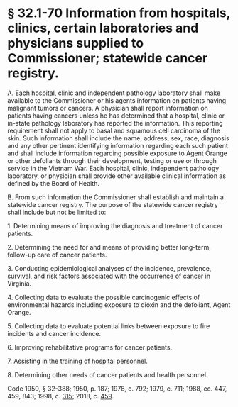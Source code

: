 # § 32.1-70 Information from hospitals, clinics, certain laboratories and physicians supplied to Commissioner; statewide cancer registry.

<p>A. Each hospital, clinic and independent pathology laboratory shall make available to the Commissioner or his agents information on patients having malignant tumors or cancers. A physician shall report information on patients having cancers unless he has determined that a hospital, clinic or in-state pathology laboratory has reported the information. This reporting requirement shall not apply to basal and squamous cell carcinoma of the skin. Such information shall include the name, address, sex, race, diagnosis and any other pertinent identifying information regarding each such patient and shall include information regarding possible exposure to Agent Orange or other defoliants through their development, testing or use or through service in the Vietnam War. Each hospital, clinic, independent pathology laboratory, or physician shall provide other available clinical information as defined by the Board of Health.</p><p>B. From such information the Commissioner shall establish and maintain a statewide cancer registry. The purpose of the statewide cancer registry shall include but not be limited to:</p><p>1. Determining means of improving the diagnosis and treatment of cancer patients.</p><p>2. Determining the need for and means of providing better long-term, follow-up care of cancer patients.</p><p>3. Conducting epidemiological analyses of the incidence, prevalence, survival, and risk factors associated with the occurrence of cancer in Virginia.</p><p>4. Collecting data to evaluate the possible carcinogenic effects of environmental hazards including exposure to dioxin and the defoliant, Agent Orange.</p><p>5. Collecting data to evaluate potential links between exposure to fire incidents and cancer incidence.</p><p>6. Improving rehabilitative programs for cancer patients.</p><p>7. Assisting in the training of hospital personnel.</p><p>8. Determining other needs of cancer patients and health personnel.</p><p>Code 1950, § 32-388; 1950, p. 187; 1978, c. 792; 1979, c. 711; 1988, cc. 447, 459, 843; 1998, c. <a href='http://lis.virginia.gov/cgi-bin/legp604.exe?981+ful+CHAP0315'>315</a>; 2018, c. <a href='http://lis.virginia.gov/cgi-bin/legp604.exe?181+ful+CHAP0459'>459</a>.</p>